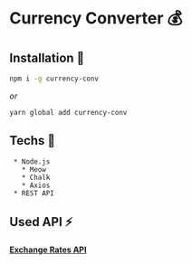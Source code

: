 # Currency Converter 💰

## Installation 🔽
```bash
npm i -g currency-conv
```
   *or*
```bash
yarn global add currency-conv
```

## Techs 🚀
     * Node.js
       * Meow
       * Chalk
       * Axios
     * REST API
     
## Used API ⚡
#### [Exchange Rates API](exchangeratesapi.io)
